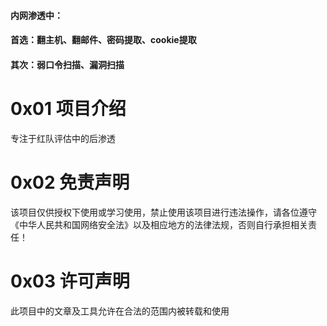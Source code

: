 #### 内网渗透中：
#### 首选：翻主机、翻邮件、密码提取、cookie提取
#### 其次：弱口令扫描、漏洞扫描

# 0x01 项目介绍
专注于红队评估中的后渗透
# 0x02 免责声明
该项目仅供授权下使用或学习使用，禁止使用该项目进行违法操作，请各位遵守《中华人民共和国网络安全法》以及相应地方的法律法规，否则自行承担相关责任！
# 0x03 许可声明
此项目中的文章及工具允许在合法的范围内被转载和使用
